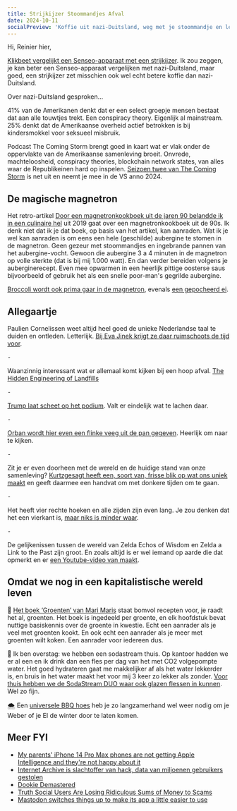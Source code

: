 ```yaml
---
title: Strijkijzer Stoommandjes Afval
date: 2024-10-11
socialPreview: 'Koffie uit nazi-Duitsland, weg met je stoommandje en letterlijk Paulien Cornelissen.'
---
```


Hi, Reinier hier,

[Klikbeet vergelijkt een Senseo-apparaat met een strijkijzer](https://youtu.be/Bx1mBtZIBho?si=pgdQDsk4nTnggrGx). Ik zou zeggen, je kan beter een Senseo-apparaat vergelijken met nazi-Duitsland, maar goed, een strijkijzer zet misschien ook wel echt betere koffie dan nazi-Duitsland.

Over nazi-Duitsland gesproken…

41% van de Amerikanen denkt dat er een select groepje mensen bestaat dat aan alle touwtjes trekt. Een conspiracy theory. Eigenlijk al mainstream. 25% denkt dat de Amerikaanse overheid actief betrokken is bij kindersmokkel voor seksueel misbruik.

Podcast The Coming Storm brengt goed in kaart wat er vlak onder de oppervlakte van de Amerikaanse samenleving broeit. Onvrede, machteloosheid, conspiracy theories, blockchain network states, van alles waar de Republikeinen hard op inspelen. [Seizoen twee van The Coming Storm](https://www.bbc.co.uk/programmes/m001324r) is net uit en neemt je mee in de VS anno 2024.

## De magische magnetron

Het retro-artikel [Door een magnetronkookboek uit de jaren 90 belandde ik in een culinaire hel](https://www.vice.com/nl/article/magnetronkookboek-jaren-90-culinaire-hel-test/) uit 2019 gaat over een magnetronkookboek uit de 90s. Ik denk niet dat ik je dat boek, op basis van het artikel, kan aanraden. Wat ik je wel kan aanraden is om eens een hele (geschilde) aubergine te stomen in de magnetron. Geen gezeur met stoommandjes en ingebrande pannen van het aubergine-vocht. Gewoon die aubergine 3 a 4 minuten in de magnetron op volle sterkte (dat is bij mij 1.000 watt). En dan verder bereiden volgens je auberginerecept. Even mee opwarmen in een heerlijk pittige oosterse saus bijvoorbeeld of gebruik het als een snelle poor-man's gegrilde aubergine.

[Broccoli wordt ook prima gaar in de magnetron](https://nl.wikihow.com/Broccoli-stomen-zonder-stoommandje), evenals [een gepocheerd ei](https://nl.wikihow.com/Een-ei-pocheren-in-de-magnetron).

##  Allegaartje

Paulien Cornelissen weet altijd heel goed de unieke Nederlandse taal te duiden en ontleden. Letterlijk. [Bij Eva Jinek krijgt ze daar ruimschoots de tijd voor](https://youtu.be/HJXrl8kx-Pc). 

⁃

Waanzinnig interessant wat er allemaal komt kijken bij een hoop afval. [The Hidden Engineering of Landfills](https://practical.engineering/blog/2024/9/3/the-hidden-engineering-of-landfills)

⁃

[Trump laat scheet op het podium](https://youtu.be/3gXLdl-aj_w). Valt er eindelijk wat te lachen daar. 

⁃

[Orban wordt hier even een flinke veeg uit de pan gegeven](https://mstdn.social/@roelgrif/113279709968632537). Heerlijk om naar te kijken.

⁃

Zit je er even doorheen met de wereld en de huidige stand van onze samenleving? [Kurtzgesagt heeft een, soort van, frisse blik op wat ons uniek maakt](https://www.youtube.com/watch?v=c1nYtX-NUsc) en geeft daarmee een handvat om met donkere tijden om te gaan.

⁃

Het heeft vier rechte hoeken en alle zijden zijn even lang. Je zou denken dat het een vierkant is, [maar niks is minder waar](https://socel.net/@salgood/113253594852900762).

⁃

De gelijkenissen tussen de wereld van Zelda Echos of Wisdom en Zelda a Link to the Past zijn groot. En zoals altijd is er wel iemand op aarde die dat opmerkt en er [een Youtube-video van maakt](https://www.youtube.com/watch?v=Owbzoaf2v5I).

## Omdat we nog in een kapitalistische wereld leven

📗 [Het boek ‘Groenten’ van Mari Maris](https://partner.bol.com/click/click?p=2&t=url&s=1066120&f=TXL&url=https%3A%2F%2Fwww.bol.com%2Fnl%2Fnl%2Fp%2Fgroenten%2F9300000042258505%2F&name=Groenten%2C%20Mari%20Maris) staat bomvol recepten voor, je raadt het al, groenten. Het boek is ingedeeld per groente, en elk hoofdstuk bevat nuttige basiskennis over de groente in kwestie. Echt een aanrader als je veel met groenten kookt. En ook echt een aanrader als je meer met groenten wilt koken. Een aanrader voor iedereen dus.

🚰 Ik ben overstag: we hebben een sodastream thuis. Op kantoor hadden we er al een en ik drink dan een fles per dag van het met CO2 volgepompte water. Het goed hydrateren gaat me makkelijker af als het water lekkerder is, en bruis in het water maakt het voor mij 3 keer zo lekker als zonder. [Voor thuis hebben we de SodaStream DUO waar ook glazen flessen in kunnen](https://partner.bol.com/click/click?p=2&t=url&s=1066120&f=TXL&url=https%3A%2F%2Fwww.bol.com%2Fnl%2Fnl%2Fp%2Fsodastream-duo-zwart-incl-quick-connect-koolzuurcilinder-met-1-glazen-en-1-herbruikbare-plastic-fles%2F9300000040812379%2F&name=SodaStream%20Bruiswatertoestel%20DUO%20Starterkit%20Zwart). Wel zo fijn.

🌨️ Een [universele BBQ hoes](https://partner.bol.com/click/click?p=2&t=url&s=1066120&f=TXL&url=https%3A%2F%2Fwww.bol.com%2Fnl%2Fnl%2Fp%2Fbarbecue-hoes-rond-o-57cm-bbq-waterdicht-o-a-weber-cadac%2F9200000124570998%2F&name=Barbecue%20Hoes%20Rond%20-%20%C3%B8%2057cm%20BBQ%20-%20Waterdicht%20-...) heb je zo langzamerhand wel weer nodig om je Weber of je EI de winter door te laten komen.

## Meer FYI

- [My parents' iPhone 14 Pro Max phones are not getting Apple Intelligence and they're not happy about it](https://www.techradar.com/phones/ios/apple-needs-to-do-a-better-job-education-people-about-how-they-may-not-get-apple-intelligence)
- [Internet Archive is slachtoffer van hack, data van miljoenen gebruikers gestolen](https://tweakers.net/nieuws/227462/internet-archive-is-slachtoffer-van-hack-data-van-miljoenen-gebruikers-gestolen.html)
- [Dookie Demastered](https://www.dookiedemastered.com/)
- [Truth Social Users Are Losing Ridiculous Sums of Money to Scams](https://gizmodo.com/truth-social-users-are-losing-ridiculous-sums-of-money-to-scams-2000506604)
- [Mastodon switches things up to make its app a little easier to use](https://www.theverge.com/2024/10/8/24265201/mastodon-4-3-update-grouped-notifications-design-discover-carousel)
